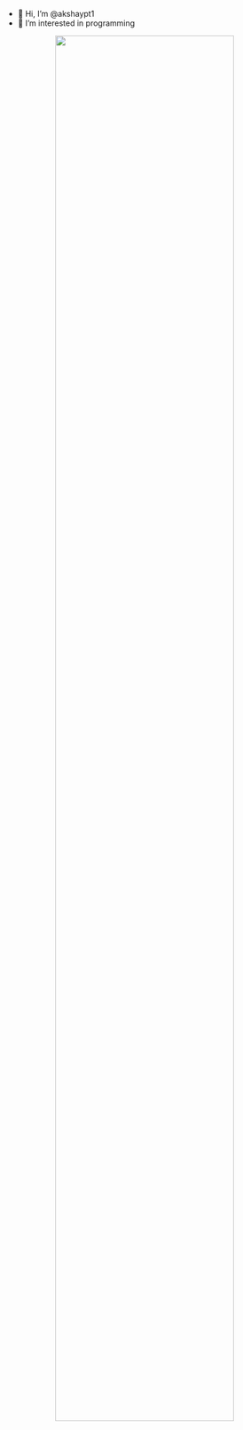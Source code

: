 - 👋 Hi, I’m @akshaypt1
- 👀 I’m interested in programming 

<p align="center">
  <img src="" width="80%" />
</p>

<!---
akshaypt1/akshaypt1 is a ✨ special ✨ repository because its `README.md` (this file) appears on your GitHub profile.
You can click the Preview link to take a look at your changes.
--->
